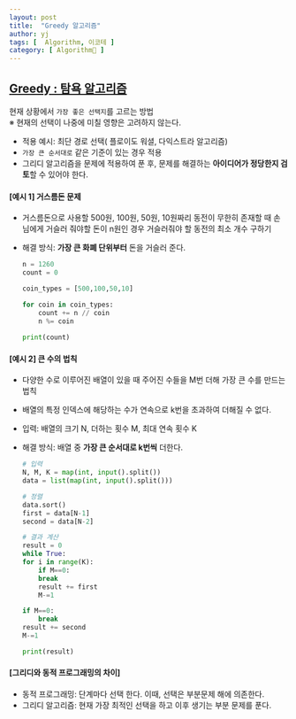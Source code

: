 ```yaml
---
layout: post
title:  "Greedy 알고리즘"
author: yj
tags: [  Algorithm, 이코테 ]
category: [ Algorithm🧩 ]
---
```


## <a href="#">Greedy : 탐욕 알고리즘</a>
현재 상황에서 `가장 좋은 선택지`를 고르는 방법<br/>
※ 현재의 선택이 나중에 미칠 영향은 고려하지 않는다.
- 적용 예시: 최단 경로 선택( 플로이도 워셜, 다익스트라 알고리즘)
- `가장 큰 순서대로` 같은 기준이 있는 경우 적용
- 그리디 알고리즘을 문제에 적용하여 푼 후, 문제를 해결하는 **아이디어가 정당한지 검토**할 수 있어야 한다.

#### [예시 1] 거스름돈 문제

- 거스름돈으로 사용할 500원, 100원, 50원, 10원짜리 동전이 무한히 존재할 때 손님에게 거슬러 줘야할 돈이 n원인 경우 거슬러줘야 할 동전의 최소 개수 구하기
- 해결 방식: **가장 큰 화폐 단위부터** 돈을 거슬러 준다.

    ```python
    n = 1260 
    count = 0

    coin_types = [500,100,50,10] 

    for coin in coin_types:
        count += n // coin
        n %= coin
        
    print(count)
    ```

#### [예시 2] 큰 수의 법칙

- 다양한 수로 이루어진 배열이 있을 때 주어진 수들을 M번 더해 가장 큰 수를 만드는 법칙
- 배열의 특정 인덱스에 해당하는 수가 연속으로 k번을 초과하여 더해질 수 없다.
- 입력: 배열의 크기 N, 더하는 횟수 M, 최대 연속 횟수 K
- 해결 방식: 배열 중 **가장 큰 순서대로 k번씩** 더한다.

    ```python
    # 입력
    N, M, K = map(int, input().split())
    data = list(map(int, input().split()))

    # 정렬
    data.sort()
    first = data[N-1]
    second = data[N-2]

    # 결과 계산
    result = 0
    while True:
    for i in range(K):
        if M==0:
        break
        result += first
        M-=1

    if M==0:
        break
    result += second
    M-=1

    print(result)
    ```

#### [그리디와 동적 프로그래밍의 차이]

- 동적 프로그래밍: 단계마다 선택 한다. 이때, 선택은 부분문제 해에 의존한다.
- 그리디 알고리즘: 현재 가장 최적인 선택을 하고 이후 생기는 부분 문제를 푼다.